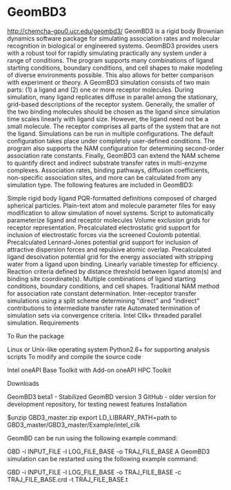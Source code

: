 # GeomBD3
http://chemcha-gpu0.ucr.edu/geombd3/
GeomBD3 is a rigid body Brownian dynamics software package for simulating association rates and molecular recognition in biological or engineered systems. GeomBD3 provides users with a robust tool for rapidly simulating practically any system under a range of conditions. The program supports many combinations of ligand starting conditions, boundary conditions, and cell shapes to make modeling of diverse environments possible. This also allows for better comparison with experiment or theory.
A GeomBD3 simulation consists of two main parts: (1) a ligand and (2) one or more receptor molecules. During simulation, many ligand replicates diffuse in parallel among the stationary, grid-based descriptions of the receptor system. Generally, the smaller of the two binding molecules should be chosen as the ligand since simulation time scales linearly with ligand size. However, the ligand need not be a small molecule. The receptor comprises all parts of the system that are not the ligand.
Simulations can be run in multiple configurations. The default configuration takes place under completely user-defined conditions. The program also supports the NAM configuration for determining second-order association rate constants. Finally, GeomBD3 can extend the NAM scheme to quantify direct and indirect substrate transfer rates in multi-enzyme complexes. Association rates, binding pathways, diffusion coefficients, non-specific association sites, and more can be calculated from any simulation type.
The following features are included in GeomBD3:

Simple rigid body ligand PQR-formatted definitions composed of charged spherical particles.
Plain-text atom and molecule parameter files for easy modification to allow simulation of novel systems.
Script to automatically parameterize ligand and receptor molecules
Volume exclusion grids for receptor representation.
Precalculated electrostatic grid support for inclusion of electrostatic forces via the screened Coulomb potential.
Precalculated Lennard-Jones potential grid support for inclusion of attractive dispersion forces and repulsive atomic overlap.
Precalculated ligand desolvation potential grid for the energy associated with stripping water from a ligand upon binding.
Linearly variable timestep for efficiency.
Reaction criteria defined by distance threshold between ligand atom(s) and binding site coordinate(s).
Multiple combinations of ligand starting conditions, boundary conditions, and cell shapes.
Traditional NAM method for association rate constant determination.
Inter-receptor transfer simulations using a split scheme determining "direct" and "indirect" contributions to intermediate transfer rate
Automated termination of simulation sets via convergence criteria.
Intel Cilk+ threaded parallel simulation.
Requirements

To Run the package

Linux or Unix-like operating system
Python2.6+ for supporting analysis scripts
To modify and compile the source code

Intel oneAPI Base Toolkit with Add-on oneAPI HPC Toolkit

Downloads

GeomBD3 beta1 - Stabilized GeomBD version 3
GitHub - older version for development repository, for testing newest features
Installation

$unzip GBD3_master.zip
export LD_LIBRARY_PATH=path to GBD3_master/GBD3_master/Example/intel_cilk

GeomBD can be run using the following example command:

GBD -i INPUT_FILE -l LOG_FILE_BASE -o TRAJ_FILE_BASE
A GeomBD3 simulation can be restarted using the following example command:

GBD -i INPUT_FILE -l LOG_FILE_BASE -o TRAJ_FILE_BASE -c TRAJ_FILE_BASE.crd -t TRAJ_FILE_BASE.t
